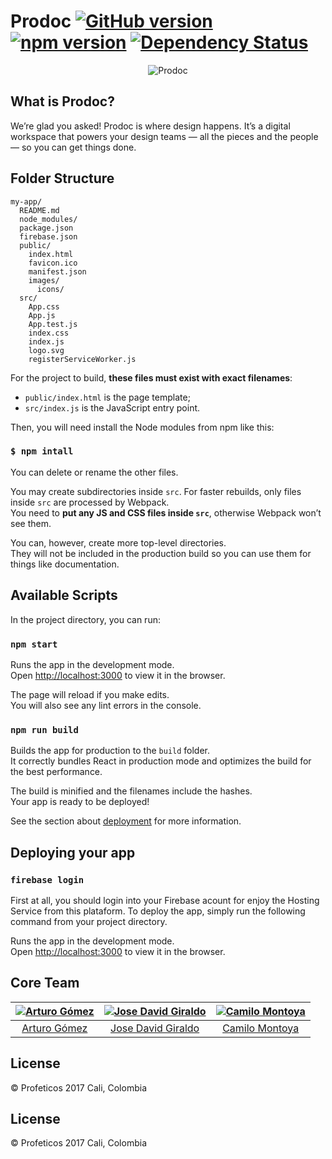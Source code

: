 # Prodoc  [![GitHub version](https://badge.fury.io/gh/google%2Fmaterial-design-lite.svg)](https://badge.fury.io/gh/google%2Fmaterial-design-lite) [![npm version](https://badge.fury.io/js/material-design-lite.svg)](https://badge.fury.io/js/material-design-lite) [![Dependency Status](https://david-dm.org/google/material-design-lite.svg)](https://david-dm.org/google/material-design-lite)


<p align="center">
    <img src='http://res.cloudinary.com/attearturo/image/upload/v1515452047/portadagit_bmhxun.png' alt="Prodoc"/>
</p>

## What is Prodoc?
We’re glad you asked! Prodoc is where design happens. It’s a digital workspace that powers your design teams — all the pieces and the people — so you can get things done.


## Folder Structure

```
my-app/
  README.md
  node_modules/
  package.json
  firebase.json
  public/
    index.html
    favicon.ico
    manifest.json
    images/
      icons/
  src/
    App.css
    App.js
    App.test.js
    index.css
    index.js
    logo.svg
    registerServiceWorker.js
```

For the project to build, **these files must exist with exact filenames**:

* `public/index.html` is the page template;
* `src/index.js` is the JavaScript entry point.

Then, you will need install the Node modules from npm like this:

### `$ npm intall`

You can delete or rename the other files.

You may create subdirectories inside `src`. For faster rebuilds, only files inside `src` are processed by Webpack.<br>
You need to **put any JS and CSS files inside `src`**, otherwise Webpack won’t see them.

You can, however, create more top-level directories.<br>
They will not be included in the production build so you can use them for things like documentation.

## Available Scripts

In the project directory, you can run:

### `npm start`

Runs the app in the development mode.<br>
Open [http://localhost:3000](http://localhost:3000) to view it in the browser.

The page will reload if you make edits.<br>
You will also see any lint errors in the console.

### `npm run build`

Builds the app for production to the `build` folder.<br>
It correctly bundles React in production mode and optimizes the build for the best performance.

The build is minified and the filenames include the hashes.<br>
Your app is ready to be deployed!

See the section about [deployment](#deployment) for more information.


## Deploying your app

### `firebase login`

First at all, you should login into your Firebase acount for enjoy the Hosting Service from this plataform. To deploy the app, simply run the following command from your project directory.

Runs the app in the development mode.<br>
Open [http://localhost:3000](http://localhost:3000) to view it in the browser.


<h2>Core Team</h2>

[![Arturo Gómez](http://res.cloudinary.com/attearturo/image/upload/v1515451247/arturo3_hngldz.png)](https://github.com/attearturo) | [![Jose David Giraldo](http://res.cloudinary.com/attearturo/image/upload/v1515449112/jose_qbwutd.jpg)](https://github.com/josedavidgm1995) | [![Camilo Montoya](http://res.cloudinary.com/attearturo/image/upload/v1515449583/camilo_gftg7c.jpg)](https://github.com/korneas)
:---:|:---:|:---:
[Arturo Gómez](https://github.com/attearturo) | [Jose David Giraldo](https://github.com/josedavidgm1995) | [Camilo Montoya](https://github.com/korneas)


## License

© Profeticos 2017
Cali, Colombia


## License

© Profeticos 2017
Cali, Colombia

